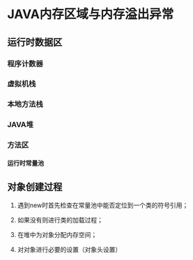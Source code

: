 # JAVA内存区域与内存溢出异常

## 运行时数据区

### 程序计数器

### 虚拟机栈

### 本地方法栈

### JAVA堆

### 方法区

#### 运行时常量池

## 对象创建过程

1. 遇到new时首先检查在常量池中能否定位到一个类的符号引用；

2. 如果没有则进行类的加载过程；

3. 在堆中为对象分配内存空间；

4. 对对象进行必要的设置（对象头设置）